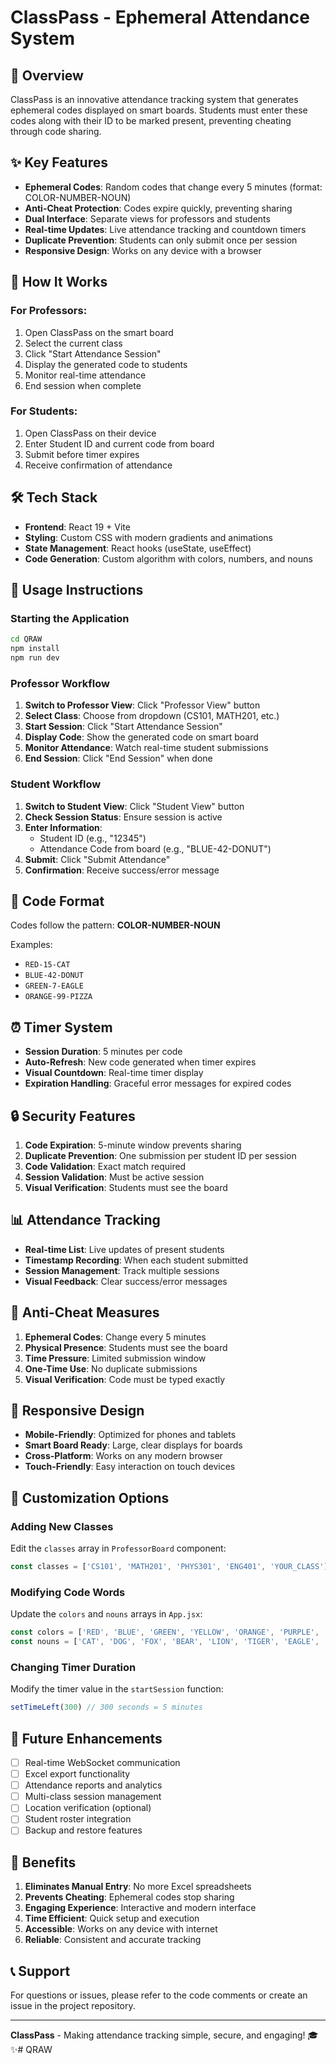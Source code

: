 # ClassPass - Ephemeral Attendance System

## 🎯 Overview

ClassPass is an innovative attendance tracking system that generates ephemeral codes displayed on smart boards. Students must enter these codes along with their ID to be marked present, preventing cheating through code sharing.

## ✨ Key Features

- **Ephemeral Codes**: Random codes that change every 5 minutes (format: COLOR-NUMBER-NOUN)
- **Anti-Cheat Protection**: Codes expire quickly, preventing sharing
- **Dual Interface**: Separate views for professors and students
- **Real-time Updates**: Live attendance tracking and countdown timers
- **Duplicate Prevention**: Students can only submit once per session
- **Responsive Design**: Works on any device with a browser

## 🚀 How It Works

### For Professors:
1. Open ClassPass on the smart board
2. Select the current class
3. Click "Start Attendance Session"
4. Display the generated code to students
5. Monitor real-time attendance
6. End session when complete

### For Students:
1. Open ClassPass on their device
2. Enter Student ID and current code from board
3. Submit before timer expires
4. Receive confirmation of attendance

## 🛠️ Tech Stack

- **Frontend**: React 19 + Vite
- **Styling**: Custom CSS with modern gradients and animations
- **State Management**: React hooks (useState, useEffect)
- **Code Generation**: Custom algorithm with colors, numbers, and nouns

## 📱 Usage Instructions

### Starting the Application

```bash
cd QRAW
npm install
npm run dev
```

### Professor Workflow

1. **Switch to Professor View**: Click "Professor View" button
2. **Select Class**: Choose from dropdown (CS101, MATH201, etc.)
3. **Start Session**: Click "Start Attendance Session"
4. **Display Code**: Show the generated code on smart board
5. **Monitor Attendance**: Watch real-time student submissions
6. **End Session**: Click "End Session" when done

### Student Workflow

1. **Switch to Student View**: Click "Student View" button
2. **Check Session Status**: Ensure session is active
3. **Enter Information**: 
   - Student ID (e.g., "12345")
   - Attendance Code from board (e.g., "BLUE-42-DONUT")
4. **Submit**: Click "Submit Attendance"
5. **Confirmation**: Receive success/error message

## 🎨 Code Format

Codes follow the pattern: **COLOR-NUMBER-NOUN**

Examples:
- `RED-15-CAT`
- `BLUE-42-DONUT`
- `GREEN-7-EAGLE`
- `ORANGE-99-PIZZA`

## ⏰ Timer System

- **Session Duration**: 5 minutes per code
- **Auto-Refresh**: New code generated when timer expires
- **Visual Countdown**: Real-time timer display
- **Expiration Handling**: Graceful error messages for expired codes

## 🔒 Security Features

1. **Code Expiration**: 5-minute window prevents sharing
2. **Duplicate Prevention**: One submission per student ID per session
3. **Code Validation**: Exact match required
4. **Session Validation**: Must be active session
5. **Visual Verification**: Students must see the board

## 📊 Attendance Tracking

- **Real-time List**: Live updates of present students
- **Timestamp Recording**: When each student submitted
- **Session Management**: Track multiple sessions
- **Visual Feedback**: Clear success/error messages

## 🎯 Anti-Cheat Measures

1. **Ephemeral Codes**: Change every 5 minutes
2. **Physical Presence**: Students must see the board
3. **Time Pressure**: Limited submission window
4. **One-Time Use**: No duplicate submissions
5. **Visual Verification**: Code must be typed exactly

## 📱 Responsive Design

- **Mobile-Friendly**: Optimized for phones and tablets
- **Smart Board Ready**: Large, clear displays for boards
- **Cross-Platform**: Works on any modern browser
- **Touch-Friendly**: Easy interaction on touch devices

## 🔧 Customization Options

### Adding New Classes
Edit the `classes` array in `ProfessorBoard` component:
```javascript
const classes = ['CS101', 'MATH201', 'PHYS301', 'ENG401', 'YOUR_CLASS']
```

### Modifying Code Words
Update the `colors` and `nouns` arrays in `App.jsx`:
```javascript
const colors = ['RED', 'BLUE', 'GREEN', 'YELLOW', 'ORANGE', 'PURPLE', 'PINK', 'BROWN', 'BLACK', 'WHITE']
const nouns = ['CAT', 'DOG', 'FOX', 'BEAR', 'LION', 'TIGER', 'EAGLE', 'SHARK', 'DONUT', 'PIZZA']
```

### Changing Timer Duration
Modify the timer value in the `startSession` function:
```javascript
setTimeLeft(300) // 300 seconds = 5 minutes
```

## 🚀 Future Enhancements

- [ ] Real-time WebSocket communication
- [ ] Excel export functionality
- [ ] Attendance reports and analytics
- [ ] Multi-class session management
- [ ] Location verification (optional)
- [ ] Student roster integration
- [ ] Backup and restore features

## 🎉 Benefits

1. **Eliminates Manual Entry**: No more Excel spreadsheets
2. **Prevents Cheating**: Ephemeral codes stop sharing
3. **Engaging Experience**: Interactive and modern interface
4. **Time Efficient**: Quick setup and execution
5. **Accessible**: Works on any device with internet
6. **Reliable**: Consistent and accurate tracking

## 📞 Support

For questions or issues, please refer to the code comments or create an issue in the project repository.

---

**ClassPass** - Making attendance tracking simple, secure, and engaging! 🎓✨# QRAW

